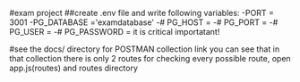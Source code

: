 #exam project
##create .env file and write following variables:
-PORT = 3001
-PG_DATABASE ='examdatabase'
-# PG_HOST =
-# PG_PORT =
-# PG_USER =
-# PG_PASSWORD =
it is critical importatant!

#see the docs/ directory for POSTMAN collection link
you can see that in that collection there is only 2 routes
for checking every possible route, open app.js(routes) and routes directory
